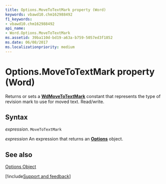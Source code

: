 ```yaml
---
title: Options.MoveToTextMark property (Word)
keywords: vbawd10.chm162988492
f1_keywords:
- vbawd10.chm162988492
api_name:
- Word.Options.MoveToTextMark
ms.assetid: 39ba110d-bd19-a63a-b759-5057ed3f1852
ms.date: 06/08/2017
ms.localizationpriority: medium
---
```



# Options.MoveToTextMark property (Word)

 Returns or sets a **[WdMoveToTextMark](Word.WdMoveToTextMark.md)** constant that represents the type of revision mark to use for moved text. Read/write.


## Syntax

_expression_. `MoveToTextMark`

 _expression_ An expression that returns an **[Options](Word.Options.md)** object.


## See also


[Options Object](Word.Options.md)

[!include[Support and feedback](~/includes/feedback-boilerplate.md)]